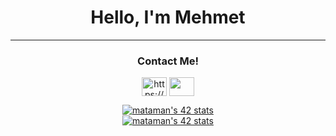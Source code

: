 <center><h1 align="center">Hello, I'm Mehmet</h1></center>

<hr>
<h3 align="center">Contact Me!</h3>
<p align="center">
<a href="https://www.linkedin.com/in/mehmetataman59/" target="blank"><img align="center" src="https://raw.githubusercontent.com/rahuldkjain/github-profile-readme-generator/master/src/images/icons/Social/linked-in-alt.svg" alt="https://www.linkedin.com/in/mehmetataman59/" height="30" width="40" /></a>
<a href="mailto:atamannmehmet@gmail.com" target="blank"><img align="center" src="https://upload.wikimedia.org/wikipedia/commons/7/7e/Gmail_icon_%282020%29.svg" height="30" width="40" /></a>
</p>

<center><a href="https://github.com/JaeSeoKim/badge42"><img src="https://badge42.vercel.app/api/v2/cli3qia4m010708l1dot2h401/stats?cursusId=9&coalitionId=198" alt="mataman's 42 stats" /></a></center>

<center><a href="https://github.com/JaeSeoKim/badge42"><img src="https://badge42.vercel.app/api/v2/cli3qia4m010708l1dot2h401/stats?cursusId=21&coalitionId=229" alt="mataman's 42 stats" /></a></center>
